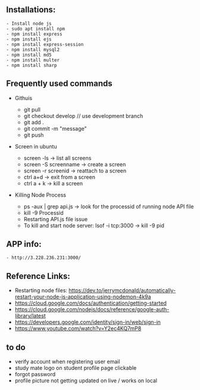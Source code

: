 ##  Installations:
    - Install node js
    - sudo apt install npm
    - npm install express
    - npm install ejs
    - npm install express-session
    - npm install mysql2
    - npm install md5
    - npm install multer
    - npm install sharp

## Frequently used commands

- Githuis
    - git pull
    - git checkout develop // use development branch
    - git add .
    - git commit -m "message"
    - git push

- Screen in ubuntu

    - screen -ls -> list all screens
    - screen -S screenname -> create a screen
    - screen -r screenid -> reattach to a screen
    - ctrl a+d -> exit from a screen
    - ctrl a + k -> kill a screen

- Killing Node Process

    - ps -aux | grep api.js -> look for the processid of running node API file
    - kill -9 Processid
    - Restarting API.js file issue
    - To kill and start node server: lsof -i tcp:3000 -> kill -9 pid

## APP info: 

    - http://3.228.236.231:3000/

## Reference Links:

- Restarting node files: https://dev.to/jerrymcdonald/automatically-restart-your-node-js-application-using-nodemon-4k9a
- https://cloud.google.com/docs/authentication/getting-started
- https://cloud.google.com/nodejs/docs/reference/google-auth-library/latest
- https://developers.google.com/identity/sign-in/web/sign-in
- https://www.youtube.com/watch?v=Y2ec4KQ7mP8

## to do

- verify account when registering user email
- study mate logo on student profile page clickable
- forgot password
- profile picture not getting updated on live / works on local